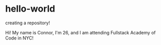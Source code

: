 # hello-world
creating a repository!

Hi! My name is Connor, I'm 26, and I am attending Fullstack Academy of Code in NYC!
